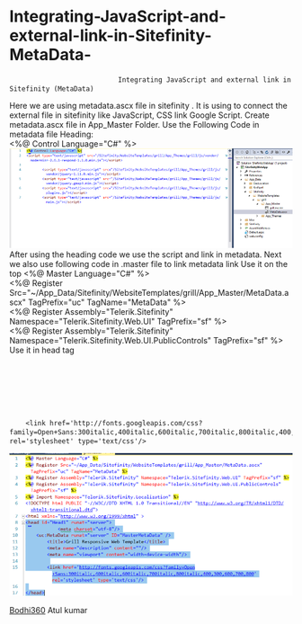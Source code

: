 # Integrating-JavaScript-and-external-link-in-Sitefinity-MetaData-
                               Integrating JavaScript and external link in Sitefinity (MetaData)
Here we are using metadata.ascx file in sitefinity . It is using to connect the external file in sitefinity like JavaScript, CSS link Google Script.
Create metadata.ascx file in App_Master Folder.
Use the Following Code in metadata file Heading:<br/>
<%@ Control Language="C#" %>
<img src="https://github.com/Bodhi360/Integrating-JavaScript-and-external-link-in-Sitefinity-MetaData-/blob/master/Picture1.png">
After using the heading code we use the script and link in metadata.
Next we also use following code in .master file to link metadata link
Use it on the top
<%@ Master Language="C#" %><br/>
<%@ Register Src="~/App_Data/Sitefinity/WebsiteTemplates/grill/App_Master/MetaData.ascx" TagPrefix="uc" TagName="MetaData" %><br/>
<%@ Register Assembly="Telerik.Sitefinity" Namespace="Telerik.Sitefinity.Web.UI" TagPrefix="sf" %><br/>
<%@ Register Assembly="Telerik.Sitefinity" Namespace="Telerik.Sitefinity.Web.UI.PublicControls" TagPrefix="sf" %><br/>
Use it in head tag
<head id="Head1" runat="server"><br/>
            <meta charset="utf-8"/><br/>
    <uc:MetaData runat="server" ID="MasterMetaData" /><br/>
        <title>Grill Responsive Web Template</title><br/>
        <meta name="description" content=""/><br/>
        <meta name="viewport" content="width=device-width"/>
        
        <link href='http://fonts.googleapis.com/css?family=Open+Sans:300italic,400italic,600italic,700italic,800italic,400,300,600,700,800' rel='stylesheet' type='text/css'/>

<img src="https://github.com/Bodhi360/Integrating-JavaScript-and-external-link-in-Sitefinity-MetaData-/blob/master/Picture2.png">        

<a href="http://www.bodhi360.cloud/">Bodhi360</a>               Atul kumar              
